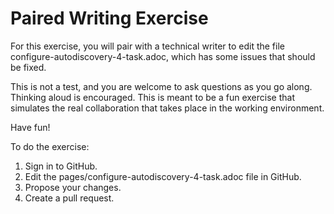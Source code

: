 # Paired Writing Exercise

For this exercise, you will pair with a technical writer to edit the file configure-autodiscovery-4-task.adoc, which has some issues that should be fixed.

This is not a test, and you are welcome to ask questions as you go along. Thinking aloud is encouraged. This is meant to be a fun exercise that simulates the real collaboration that takes place in the working environment.

Have fun!

To do the exercise:

1. Sign in to GitHub.
2. Edit the pages/configure-autodiscovery-4-task.adoc file in GitHub.
3. Propose your changes.
4. Create a pull request.
